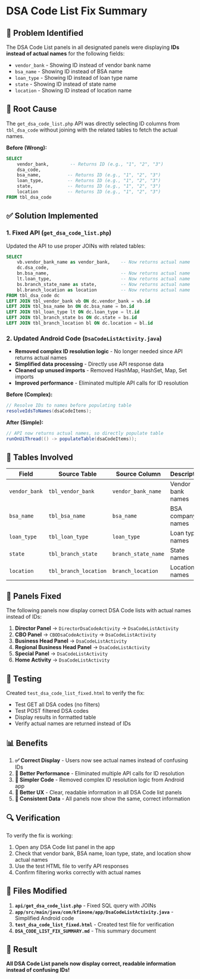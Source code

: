 # DSA Code List Fix Summary

## 🎯 Problem Identified

The DSA Code List panels in all designated panels were displaying **IDs instead of actual names** for the following fields:
- `vendor_bank` - Showing ID instead of vendor bank name
- `bsa_name` - Showing ID instead of BSA name  
- `loan_type` - Showing ID instead of loan type name
- `state` - Showing ID instead of state name
- `location` - Showing ID instead of location name

## 🔧 Root Cause

The `get_dsa_code_list.php` API was directly selecting ID columns from `tbl_dsa_code` without joining with the related tables to fetch the actual names.

**Before (Wrong):**
```sql
SELECT 
    vendor_bank,        -- Returns ID (e.g., "1", "2", "3")
    dsa_code,
    bsa_name,          -- Returns ID (e.g., "1", "2", "3")
    loan_type,         -- Returns ID (e.g., "1", "2", "3")
    state,             -- Returns ID (e.g., "1", "2", "3")
    location           -- Returns ID (e.g., "1", "2", "3")
FROM tbl_dsa_code
```

## ✅ Solution Implemented

### 1. Fixed API (`get_dsa_code_list.php`)

Updated the API to use proper JOINs with related tables:

```sql
SELECT 
    vb.vendor_bank_name as vendor_bank,    -- Now returns actual name
    dc.dsa_code,
    bn.bsa_name,                           -- Now returns actual name
    lt.loan_type,                          -- Now returns actual name
    bs.branch_state_name as state,         -- Now returns actual name
    bl.branch_location as location         -- Now returns actual name
FROM tbl_dsa_code dc
LEFT JOIN tbl_vendor_bank vb ON dc.vendor_bank = vb.id
LEFT JOIN tbl_bsa_name bn ON dc.bsa_name = bn.id
LEFT JOIN tbl_loan_type lt ON dc.loan_type = lt.id
LEFT JOIN tbl_branch_state bs ON dc.state = bs.id
LEFT JOIN tbl_branch_location bl ON dc.location = bl.id
```

### 2. Updated Android Code (`DsaCodeListActivity.java`)

- **Removed complex ID resolution logic** - No longer needed since API returns actual names
- **Simplified data processing** - Directly use API response data
- **Cleaned up unused imports** - Removed HashMap, HashSet, Map, Set imports
- **Improved performance** - Eliminated multiple API calls for ID resolution

**Before (Complex):**
```java
// Resolve IDs to names before populating table
resolveIdsToNames(dsaCodeItems);
```

**After (Simple):**
```java
// API now returns actual names, so directly populate table
runOnUiThread(() -> populateTable(dsaCodeItems));
```

## 🎯 Tables Involved

| Field | Source Table | Source Column | Description |
|-------|--------------|---------------|-------------|
| `vendor_bank` | `tbl_vendor_bank` | `vendor_bank_name` | Vendor bank names |
| `bsa_name` | `tbl_bsa_name` | `bsa_name` | BSA company names |
| `loan_type` | `tbl_loan_type` | `loan_type` | Loan type names |
| `state` | `tbl_branch_state` | `branch_state_name` | State names |
| `location` | `tbl_branch_location` | `branch_location` | Location names |

## 🚀 Panels Fixed

The following panels now display correct DSA Code lists with actual names instead of IDs:

1. **Director Panel** → `DirectorDsaCodeActivity` → `DsaCodeListActivity`
2. **CBO Panel** → `CBODsaCodeActivity` → `DsaCodeListActivity`
3. **Business Head Panel** → `DsaCodeListActivity`
4. **Regional Business Head Panel** → `DsaCodeListActivity`
5. **Special Panel** → `DsaCodeListActivity`
6. **Home Activity** → `DsaCodeListActivity`

## 🧪 Testing

Created `test_dsa_code_list_fixed.html` to verify the fix:
- Test GET all DSA codes (no filters)
- Test POST filtered DSA codes
- Display results in formatted table
- Verify actual names are returned instead of IDs

## 📊 Benefits

1. **✅ Correct Display** - Users now see actual names instead of confusing IDs
2. **🚀 Better Performance** - Eliminated multiple API calls for ID resolution
3. **🔧 Simpler Code** - Removed complex ID resolution logic from Android app
4. **📱 Better UX** - Clear, readable information in all DSA Code list panels
5. **🔄 Consistent Data** - All panels now show the same, correct information

## 🔍 Verification

To verify the fix is working:

1. Open any DSA Code list panel in the app
2. Check that vendor bank, BSA name, loan type, state, and location show actual names
3. Use the test HTML file to verify API responses
4. Confirm filtering works correctly with actual names

## 📝 Files Modified

1. **`api/get_dsa_code_list.php`** - Fixed SQL query with JOINs
2. **`app/src/main/java/com/kfinone/app/DsaCodeListActivity.java`** - Simplified Android code
3. **`test_dsa_code_list_fixed.html`** - Created test file for verification
4. **`DSA_CODE_LIST_FIX_SUMMARY.md`** - This summary document

## 🎉 Result

**All DSA Code List panels now display correct, readable information instead of confusing IDs!**
